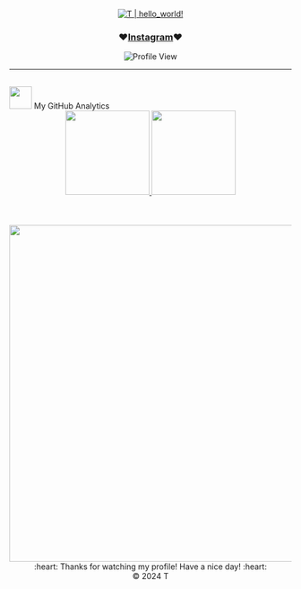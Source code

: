 <p align="center">
  <a href="https://github.com/TS0906">
    <img src="https://readme-typing-svg.herokuapp.com?font=SF+Mono&size=30&duration=2311&pause=500&color=80cbc4&center=true&vCenter=true&width=500&height=50&lines=%F0%9F%91%8B+Hello+World+!+;I'm+T" alt="T | hello_world!" />
  </a>
</p> 

<h3 align="center">♥️<a href="https://www.instagram.com/lht.0906/">Instagram</a>♥️</h3>  

<div align="center">
  <img src="https://visitcount.itsvg.in/api?id=TS0906&icon=0&color=0" alt="Profile View" />
</div>

---

### <h2> 
  <img src="https://media0.giphy.com/media/cNZqrH5IzOG0xrlWks/giphy.gif?cid=ecf05e47map255q427en9uprqc1sb0unjq5k4fnqg5pmhhs4&rid=giphy.gif&ct=s" width="40px" height="40px"> 
  My GitHub Analytics 
</h2> 

<div align="center">
  <a href="https://github.com/TS0906">
    <img height="150em" src="https://github-stats.agentbot.xyz/api/top-langs/?username=TS0906&theme=tokyonight&layout=compact" />
    <img height="150em" src="https://github-readme-stats.vercel.app/api?username=TS0906&theme=radical&hide_border=false&include_all_commits=false&count_private=true" />
    <br></br><br></br>
    <img width="600em" src="https://github-readme-activity-graph.vercel.app/graph?username=TS0906&theme=tokyo-night" />
  </a>
</div>

<div align="center">
  :heart: Thanks for watching my profile! Have a nice day! :heart: <br/>
  &copy; 2024 T
</div>
